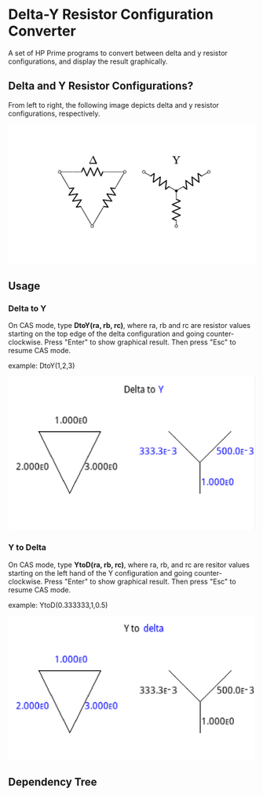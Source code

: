 # Delta-Y Resistor Configuration Converter

A set of HP Prime programs to convert between delta and y resistor configurations, and display the result graphically.

## Delta and Y Resistor Configurations?

From left to right, the following image depicts delta and y resistor configurations, respectively.

![alt text](https://github.com/Aswin-SaiSubramanian/Delta-Y-Resistor-Configuration-Converter/blob/main/delta_y.png "delta and y resitor networks")

## Usage

### Delta to Y

On CAS mode, type **DtoY(ra, rb, rc)**, where ra, rb and rc are resistor values starting on the top edge of the delta configuration and going
counter-clockwise. Press "Enter" to show graphical result. Then press "Esc" to resume CAS mode.

example: DtoY(1,2,3)

![alt text](https://github.com/Aswin-SaiSubramanian/Delta-Y-Resistor-Configuration-Converter/blob/main/DtoY_Example.PNG "DtoY usage example")

### Y to Delta

On CAS mode, type **YtoD(ra, rb, rc)**, where ra, rb, and rc are resitor values starting on the left hand of the Y configuration and going counter-clockwise.
Press "Enter" to show graphical result. Then press "Esc" to resume CAS mode.

example: YtoD(0.333333,1,0.5)

![alt text](https://github.com/Aswin-SaiSubramanian/Delta-Y-Resistor-Configuration-Converter/blob/main/YtoD_Example.PNG "YtoD usage example")

## Dependency Tree
